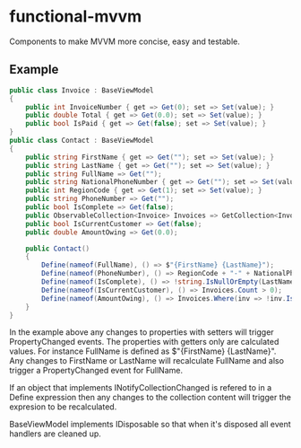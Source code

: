 # functional-mvvm
Components to make MVVM more concise, easy and testable.

## Example
```cs
public class Invoice : BaseViewModel
{
	public int InvoiceNumber { get => Get(0); set => Set(value); }
	public double Total { get => Get(0.0); set => Set(value); }
	public bool IsPaid { get => Get(false); set => Set(value); }
}
public class Contact : BaseViewModel
{
	public string FirstName { get => Get(""); set => Set(value); }
	public string LastName { get => Get(""); set => Set(value); }
	public string FullName => Get("");
	public string NationalPhoneNumber { get => Get(""); set => Set(value); }
	public int RegionCode { get => Get(1); set => Set(value); }
	public string PhoneNumber => Get("");
	public bool IsComplete => Get(false);
	public ObservableCollection<Invoice> Invoices => GetCollection<Invoice>();
	public bool IsCurrentCustomer => Get(false);
	public double AmountOwing => Get(0.0);

	public Contact()
	{
		Define(nameof(FullName), () => $"{FirstName} {LastName}");
		Define(nameof(PhoneNumber), () => RegionCode + "-" + NationalPhoneNumber);
		Define(nameof(IsComplete), () => !string.IsNullOrEmpty(LastName) && !string.IsNullOrEmpty(FirstName) && PhoneNumber.Length > 10);
		Define(nameof(IsCurrentCustomer), () => Invoices.Count > 0);
		Define(nameof(AmountOwing), () => Invoices.Where(inv => !inv.IsPaid).Sum(inv => inv.Total));
	}
}
```
In the example above any changes to properties with setters will trigger PropertyChanged events. The properties with getters only are calculated values. For instance FullName is defined as $"{FirstName} {LastName}". Any changes to FirstName or LastName will recalculate FullName and also trigger a PropertyChanged event for FullName.

If an object that implements INotifyCollectionChanged is refered to in a Define expression then any changes to the collection content will trigger the expresion to be recalculated.

BaseViewModel implements IDisposable so that when it's disposed all event handlers are cleaned up.
